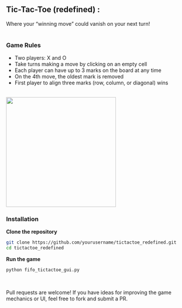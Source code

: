 ## Tic-Tac-Toe (redefined) : 
Where your “winning move” could vanish on your next turn!
<br>
<br>
### Game Rules
	
-	Two players: X and O
-	Take turns making a move by clicking on an empty cell
-	Each player can have up to 3 marks on the board at any time
-	On the 4th move, the oldest mark is removed
-	First player to align three marks (row, column, or diagonal) wins

<br>

<img src="https://github.com/user-attachments/assets/b8697e85-e2d1-4ebb-a6bd-c6e785b052d8" width="300" />

### Installation

**Clone the repository**
   ```bash
   git clone https://github.com/yourusername/tictactoe_redefined.git
   cd tictactoe_redefined
```
**Run the game**
   ```bash
   python fifo_tictactoe_gui.py
```
<br>


Pull requests are welcome! If you have ideas for improving the game mechanics or UI, feel free to fork and submit a PR.

